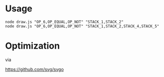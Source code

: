 # Usage

```
node draw.js "OP_6,OP_EQUAL,OP_NOT" "STACK_1,STACK_2"
node draw.js "OP_6,OP_EQUAL,OP_NOT" "STACK_1,STACK_2,STACK_4,STACK_5"
```

# Optimization

via

https://github.com/svg/svgo
